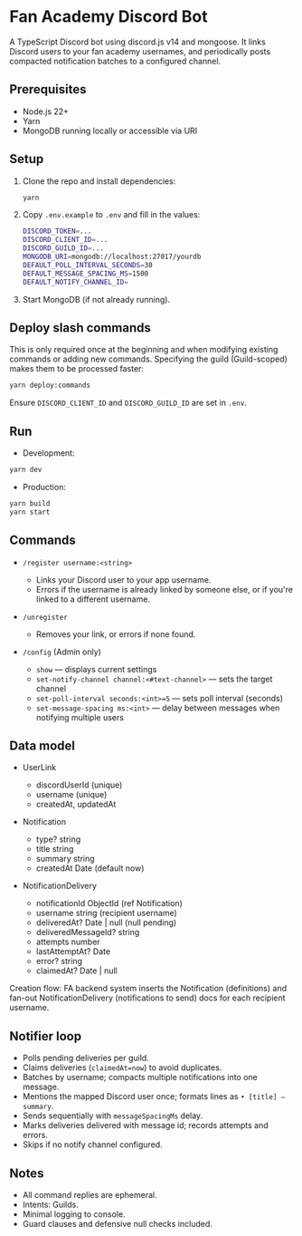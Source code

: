 # Fan Academy Discord Bot

A TypeScript Discord bot using discord.js v14 and mongoose. It links Discord users to your fan academy usernames, and periodically posts compacted notification batches to a configured channel.

## Prerequisites

- Node.js 22+
- Yarn
- MongoDB running locally or accessible via URI

## Setup

1. Clone the repo and install dependencies:

   ```bash
   yarn
   ```

2. Copy `.env.example` to `.env` and fill in the values:

   ```bash
   DISCORD_TOKEN=...
   DISCORD_CLIENT_ID=...
   DISCORD_GUILD_ID=...
   MONGODB_URI=mongodb://localhost:27017/yourdb
   DEFAULT_POLL_INTERVAL_SECONDS=30
   DEFAULT_MESSAGE_SPACING_MS=1500
   DEFAULT_NOTIFY_CHANNEL_ID=
   ```

3. Start MongoDB (if not already running).

## Deploy slash commands

This is only required once at the beginning and when modifying existing commands or adding new commands. Specifying the guild (Guild-scoped) makes them to be processed faster:

```bash
yarn deploy:commands
```

Ensure `DISCORD_CLIENT_ID` and `DISCORD_GUILD_ID` are set in `.env`.

## Run

- Development:

```bash
yarn dev
```

- Production:

```bash
yarn build
yarn start
```

## Commands

- `/register username:<string>`
  - Links your Discord user to your app username.
  - Errors if the username is already linked by someone else, or if you're linked to a different username.

- `/unregister`
  - Removes your link, or errors if none found.

- `/config` (Admin only)
  - `show` — displays current settings
  - `set-notify-channel channel:<#text-channel>` — sets the target channel
  - `set-poll-interval seconds:<int>=5` — sets poll interval (seconds)
  - `set-message-spacing ms:<int>` — delay between messages when notifying multiple users

## Data model

- UserLink
  - discordUserId (unique)
  - username (unique)
  - createdAt, updatedAt

- Notification
  - type? string
  - title string
  - summary string
  - createdAt Date (default now)

- NotificationDelivery
  - notificationId ObjectId (ref Notification)
  - username string (recipient username)
  - deliveredAt? Date | null (null pending)
  - deliveredMessageId? string
  - attempts number
  - lastAttemptAt? Date
  - error? string
  - claimedAt? Date | null

Creation flow: FA backend system inserts the Notification (definitions) and fan-out NotificationDelivery (notifications to send) docs for each recipient username.

## Notifier loop

- Polls pending deliveries per guild.
- Claims deliveries (`claimedAt=now`) to avoid duplicates.
- Batches by username; compacts multiple notifications into one message.
- Mentions the mapped Discord user once; formats lines as `• [title] — summary`.
- Sends sequentially with `messageSpacingMs` delay.
- Marks deliveries delivered with message id; records attempts and errors.
- Skips if no notify channel configured.

## Notes

- All command replies are ephemeral.
- Intents: Guilds.
- Minimal logging to console.
- Guard clauses and defensive null checks included.

